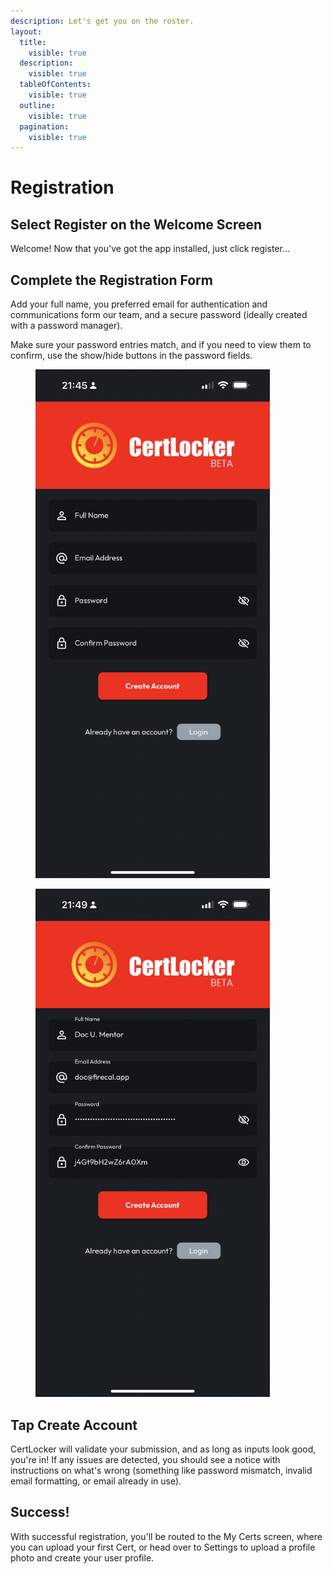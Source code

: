 ```yaml
---
description: Let's get you on the roster.
layout:
  title:
    visible: true
  description:
    visible: true
  tableOfContents:
    visible: true
  outline:
    visible: true
  pagination:
    visible: true
---
```


# Registration

## Select Register on the Welcome Screen

Welcome! Now that you've got the app installed, just click register...

## Complete the Registration Form

Add your full name, you preferred email for authentication and communications form our team, and a secure password (ideally created with a password manager).

Make sure your password entries match, and if you need to view them to confirm, use the show/hide buttons in the password fields.

<div>

<figure><img src="../.gitbook/assets/blank-reg.png" alt="" width="375"><figcaption></figcaption></figure>

 

<figure><img src="../.gitbook/assets/show-pw-reg.png" alt="" width="375"><figcaption></figcaption></figure>

</div>

## Tap Create Account

CertLocker will validate your submission, and as long as inputs look good, you're in! If any issues are detected, you should see a notice with instructions on what's wrong (something like password mismatch, invalid email formatting, or email already in use).

## Success!

With successful registration, you'll be routed to the My Certs screen, where you can upload your first Cert, or head over to Settings to upload a profile photo and create your user profile.
